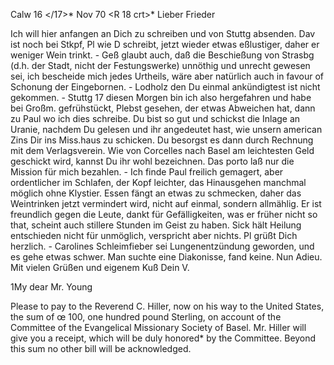  Calw 16 </17>* Nov 70
 <R 18 crt>*
Lieber Frieder

Ich will hier anfangen an Dich zu schreiben und von Stuttg absenden. Dav ist noch bei Stkpf, Pl wie D schreibt, jetzt wieder etwas eßlustiger, daher er weniger Wein trinkt. - Geß glaubt auch, daß die Beschießung von Strasbg (d.h. der Stadt, nicht der Festungswerke) unnöthig und unrecht gewesen sei, ich bescheide mich jedes Urtheils, wäre aber natürlich auch in favour of Schonung der Eingebornen. - Lodholz den Du einmal ankündigtest ist nicht gekommen. - Stuttg 17 diesen Morgen bin ich also hergefahren und habe bei Großm. gefrühstückt, Plebst gesehen, der etwas Abweichen hat, dann zu Paul wo ich dies schreibe. Du bist so gut und schickst die Inlage an Uranie, nachdem Du gelesen und ihr angedeutet hast, wie unsern american Zins Dir ins Miss.haus zu schicken. Du besorgst es dann durch Rechnung mit dem Verlagsverein. Wie von Corcelles nach Basel am leichtesten Geld geschickt wird, kannst Du ihr wohl bezeichnen. Das porto laß nur die Mission für mich bezahlen. - Ich finde Paul freilich gemagert, aber ordentlicher im Schlafen, der Kopf leichter, das Hinausgehen manchmal möglich ohne Klystier. Essen fängt an etwas zu schmecken, daher das Weintrinken jetzt vermindert wird, nicht auf einmal, sondern allmählig. Er ist freundlich gegen die Leute, dankt für Gefälligkeiten, was er früher nicht so that, scheint auch stillere Stunden im Geist zu haben. Sick hält Heilung entschieden nicht für unmöglich, verspricht aber nichts. Pl grüßt Dich herzlich. - Carolines Schleimfieber sei Lungenentzündung geworden, und es gehe etwas schwer. Man suchte eine Diakonisse, fand keine. Nun Adieu. Mit vielen Grüßen und eigenem Kuß
 Dein V.


1My dear Mr. Young

Please to pay to the Reverend C. Hiller, now on his way to the United States, the sum of œ 100, one hundred pound Sterling, on account of the Committee of the Evangelical Missionary Society of Basel. Mr. Hiller will give you a receipt, which will be duly honored* by the Committee. Beyond this sum no other bill will be acknowledged.
